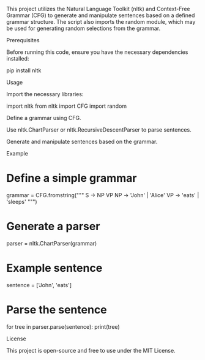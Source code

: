 This project utilizes the Natural Language Toolkit (nltk) and Context-Free Grammar (CFG) to generate and manipulate sentences based on a defined grammar structure. The script also imports the random module, which may be used for generating random selections from the grammar.

Prerequisites

Before running this code, ensure you have the necessary dependencies installed:

pip install nltk

Usage

Import the necessary libraries:

import nltk
from nltk import CFG
import random

Define a grammar using CFG.

Use nltk.ChartParser or nltk.RecursiveDescentParser to parse sentences.

Generate and manipulate sentences based on the grammar.

Example

# Define a simple grammar
grammar = CFG.fromstring("""
  S -> NP VP
  NP -> 'John' | 'Alice'
  VP -> 'eats' | 'sleeps'
""")

# Generate a parser
parser = nltk.ChartParser(grammar)

# Example sentence
sentence = ['John', 'eats']

# Parse the sentence
for tree in parser.parse(sentence):
    print(tree)

License

This project is open-source and free to use under the MIT License.
